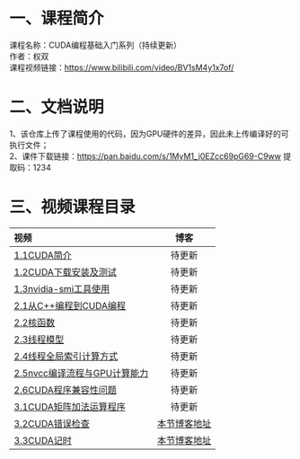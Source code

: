# 一、课程简介
课程名称：CUDA编程基础入门系列（持续更新）    
作者：权双      
课程视频链接：https://www.bilibili.com/video/BV1sM4y1x7of/    
# 二、文档说明
1、该仓库上传了课程使用的代码，因为GPU硬件的差异，因此未上传编译好的可执行文件；       
2、课件下载链接：https://pan.baidu.com/s/1MyM1_j0EZcc69pG69-C9ww 提取码：1234     

# 三、视频课程目录

| 视频                                                         |                             博客                             |
| :----------------------------------------------------------- | :----------------------------------------------------------: |
| [1.1CUDA简介](https://www.bilibili.com/video/BV1sM4y1x7of/?spm_id_from=333.1007.top_right_bar_window_history.content.click&vd_source=51a76af86bf4fcc9da32a69c092094ea) |                            待更新                            |
| [1.2CUDA下载安装及测试](https://www.bilibili.com/video/BV1sM4y1x7of?p=2&vd_source=51a76af86bf4fcc9da32a69c092094ea) |                            待更新                            |
| [1.3nvidia-smi工具使用](https://www.bilibili.com/video/BV1sM4y1x7of?p=3&vd_source=51a76af86bf4fcc9da32a69c092094ea) |                            待更新                            |
| [2.1从C++编程到CUDA编程](https://www.bilibili.com/video/BV1sM4y1x7of?p=4&vd_source=51a76af86bf4fcc9da32a69c092094ea) |                            待更新                            |
| [2.2核函数](https://www.bilibili.com/video/BV1sM4y1x7of?p=5&vd_source=51a76af86bf4fcc9da32a69c092094ea) |                            待更新                            |
| [2.3线程模型](https://www.bilibili.com/video/BV1sM4y1x7of?p=6&vd_source=51a76af86bf4fcc9da32a69c092094ea) |                            待更新                            |
| [2.4线程全局索引计算方式](https://www.bilibili.com/video/BV1sM4y1x7of?p=7&vd_source=51a76af86bf4fcc9da32a69c092094ea) |                            待更新                            |
| [2.5nvcc编译流程与GPU计算能力](https://www.bilibili.com/video/BV1sM4y1x7of?p=8&vd_source=51a76af86bf4fcc9da32a69c092094ea) |                            待更新                            |
| [2.6CUDA程序兼容性问题](https://www.bilibili.com/video/BV1sM4y1x7of?p=9&vd_source=51a76af86bf4fcc9da32a69c092094ea) |                            待更新                            |
| [3.1CUDA矩阵加法运算程序](https://www.bilibili.com/video/BV1sM4y1x7of?p=10&vd_source=51a76af86bf4fcc9da32a69c092094ea) |                            待更新                            |
| [3.2CUDA错误检查](https://www.bilibili.com/video/BV1sM4y1x7of?p=11&vd_source=51a76af86bf4fcc9da32a69c092094ea) | [本节博客地址](https://github.com/sangyc10/CUDA-code/blob/master/3.2lesson/README.md) |
| [3.3CUDA记时](https://www.bilibili.com/video/BV1sM4y1x7of?p=12&vd_source=51a76af86bf4fcc9da32a69c092094ea) | [本节博客地址](https://github.com/sangyc10/CUDA-code/blob/master/3.3lesson/README.md) |
